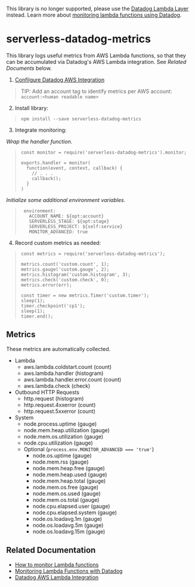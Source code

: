 This library is no longer supported, please use the [Datadog Lambda Layer](https://github.com/DataDog/datadog-lambda-layer-js) instead. Learn more about [monitoring lambda functions using Datadog](https://docs.datadoghq.com/integrations/amazon_lambda/).

# serverless-datadog-metrics

This library logs useful metrics from AWS Lambda functions, so that they can be accumulated via Datadog's AWS Lambda integration. See _Related Documents_ below.

1. [Confilgure Datadog AWS Integration](https://docs.datadoghq.com/integrations/amazon_web_services/#setup)

> TIP: Add an account tag to identify metrics per AWS account: `account:<human readable name>`

2. Install library:

> `npm install --save serverless-datadog-metrics`

3. Integrate monitoring:

_Wrap the handler function._

> ```
> const monitor = require('serverless-datadog-metrics').monitor;
>
> exports.handler = monitor(
>   function(event, context, callback) {
>     // . . .
>     callback();
>   }
> )
> ```

_Initialize some additional environment variables._

> ```
>  environment:
>    ACCOUNT_NAME: ${opt:account}
>    SERVERLESS_STAGE: ${opt:stage}
>    SERVERLESS_PROJECT: ${self:service}
>    MONITOR_ADVANCED: true
> ```

4. Record custom metrics as needed:

> ```
> const metrics = require('serverless-datadog-metrics');
>
> metrics.count('custom.count', 1);
> metrics.gauge('custom.gauge', 2);
> metrics.histogram('custom.histogram', 3);
> metrics.check('custom.check', 0);
> metrics.error(err);
>
> const timer = new metrics.Timer('custom.timer');
> sleep(1);
> timer.checkpoint('cp1');
> sleep(1);
> timer.end();
> ```

## Metrics
These metrics are automatically collected.

* Lambda
   * aws.lambda.coldstart.count (count)
   * aws.lambda.handler (histogram)
   * aws.lambda.handler.error.count (count)
   * aws.lambda.check (check)
* Outbound HTTP Requests
   * http.request (histogram)
   * http.request.4xxerror (count)
   * http.request.5xxerror (count)
* System
   * node.process.uptime (gauge)
   * node.mem.heap.utilization (gauge)
   * node.mem.os.utilization (gauge)
   * node.cpu.utilization (gauge)
   * Optional (`process.env.MONITOR_ADVANCED === 'true'`)
      * node.os.uptime (gauge)
      * node.mem.rss (gauge)
      * node.mem.heap.free (gauge)
      * node.mem.heap.used (gauge)
      * node.mem.heap.total (gauge)
      * node.mem.os.free (gauge)
      * node.mem.os.used (gauge)
      * node.mem.os.total (gauge)
      * node.cpu.elapsed.user (gauge)
      * node.cpu.elapsed.system (gauge)
      * node.os.loadavg.1m (gauge)
      * node.os.loadavg.5m (gauge)
      * node.os.loadavg.15m (gauge)

## Related Documentation
* [How to monitor Lambda functions](https://www.datadoghq.com/blog/how-to-monitor-lambda-functions)
* [Monitoring Lambda Functions with Datadog](https://www.datadoghq.com/blog/monitoring-lambda-functions-datadog)
* [Datadog AWS Lambda Integration](http://docs.datadoghq.com/integrations/awslambda)
